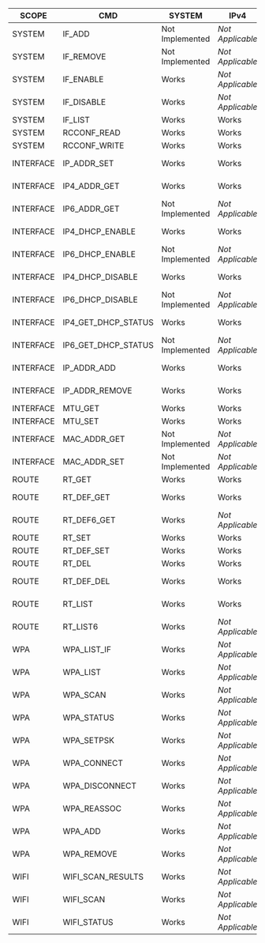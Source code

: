 | SCOPE       | CMD                   | SYSTEM          | IPv4             | IPv6             |
| ------------| ----------------------| ----------------| -----------------|------------------|
| SYSTEM      | IF_ADD                | Not Implemented | *Not Applicable* | *Not Applicable* |
| SYSTEM      | IF_REMOVE             | Not Implemented | *Not Applicable* | *Not Applicable* |
| SYSTEM      | IF_ENABLE             | Works           | *Not Applicable* | *Not Applicable* |
| SYSTEM      | IF_DISABLE            | Works           | *Not Applicable* | *Not Applicable* |
| SYSTEM      | IF_LIST               | Works           | Works            | Works            |
| SYSTEM      | RCCONF_READ           | Works           | Works            | Data Ignored     |
| SYSTEM      | RCCONF_WRITE          | Works           | Works            | Data Ignored     |
| INTERFACE   | IP\_ADDR_SET          | Works           | Works            | Not Implemented  |
| INTERFACE   | IP4\_ADDR_GET         | Works           | Works            | *Not Applicable* |
| INTERFACE   | IP6\_ADDR_GET         | Not Implemented | *Not Applicable* | Not Implemented  |
| INTERFACE   | IP4\_DHCP_ENABLE      | Works           | Works            | *Not Applicable* |
| INTERFACE   | IP6\_DHCP_ENABLE      | Not Implemented | *Not Applicable* | Not Implemented  |
| INTERFACE   | IP4\_DHCP_DISABLE     | Works           | Works            | *Not Applicable* |
| INTERFACE   | IP6\_DHCP_DISABLE     | Not Implemented | *Not Applicable* | Not Implemented  |
| INTERFACE   | IP4\_GET\_DHCP_STATUS | Works           | Works            | *Not Applicable* |
| INTERFACE   | IP6\_GET\_DHCP_STATUS | Not Implemented | *Not Applicable* | Not Implemented  |
| INTERFACE   | IP\_ADDR_ADD          | Works           | Works            | Not Implemented  |
| INTERFACE   | IP\_ADDR_REMOVE       | Works           | Works            | Not Implemented  |
| INTERFACE   | MTU_GET               | Works           | Works            | Works            |
| INTERFACE   | MTU_SET               | Works           | Works            | Works            |
| INTERFACE   | MAC\_ADDR_GET         | Not Implemented | *Not Applicable* | *Not Applicable* |
| INTERFACE   | MAC\_ADDR_SET         | Not Implemented | *Not Applicable* | *Not Applicable* |
| ROUTE       | RT_GET                | Works           | Works            | Works            |
| ROUTE       | RT\_DEF_GET           | Works           | Works            | *Not Applicable* |
| ROUTE       | RT\_DEF6_GET          | Works           | *Not Applicable* | Untested         |
| ROUTE       | RT_SET                | Works           | Works            | Untested         |
| ROUTE       | RT\_DEF_SET           | Works           | Works            | Untested         |
| ROUTE       | RT_DEL                | Works           | Works            | Untested         |
| ROUTE       | RT\_DEF_DEL           | Works           | Works            | *Not Applicable* |
| ROUTE       | RT_LIST               | Works           | Works            | *Not Applicable* |
| ROUTE       | RT_LIST6              | Works           | *Not Applicable* | Works            |
| WPA         | WPA_LIST_IF           | Works           | *Not Applicable* | *Not Applicable* |
| WPA         | WPA_LIST              | Works           | *Not Applicable* | *Not Applicable* |
| WPA         | WPA_SCAN              | Works           | *Not Applicable* | *Not Applicable* |
| WPA         | WPA_STATUS            | Works           | *Not Applicable* | *Not Applicable* |
| WPA         | WPA_SETPSK            | Works           | *Not Applicable* | *Not Applicable* |
| WPA         | WPA_CONNECT           | Works           | *Not Applicable* | *Not Applicable* |
| WPA         | WPA_DISCONNECT        | Works           | *Not Applicable* | *Not Applicable* |
| WPA         | WPA_REASSOC           | Works           | *Not Applicable* | *Not Applicable* |
| WPA         | WPA_ADD               | Works           | *Not Applicable* | *Not Applicable* |
| WPA         | WPA_REMOVE            | Works           | *Not Applicable* | *Not Applicable* |
| WIFI        | WIFI\_SCAN_RESULTS    | Works           | *Not Applicable* | *Not Applicable* |
| WIFI        | WIFI_SCAN             | Works           | *Not Applicable* | *Not Applicable* |
| WIFI        | WIFI_STATUS           | Works           | *Not Applicable* | *Not Applicable* |
